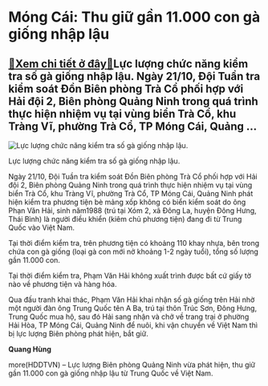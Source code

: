 Móng Cái: Thu giữ gần 11.000 con gà giống nhập lậu
==================================================

[:gift:Xem chi tiết ở đây:gift:](https://hddtvn.com/mong-cai-thu-giu-gan-11-000-con-ga-giong-nhap-lau/)Lực lượng chức năng kiểm tra số gà giống nhập lậu. Ngày 21/10, Đội Tuần tra kiểm soát Đồn Biên phòng Trà Cổ phối hợp với Hải đội 2, Biên phòng Quảng Ninh trong quá trình thực hiện nhiệm vụ tại vùng biển Trà Cổ, khu Tràng Vĩ, phường Trà Cổ, TP Móng Cái, Quảng …
--------------------------------------------------------------------------------------------------------------------------------------------------------------------------------------------------------------------------------------------------------------------





![Lực lượng chức năng kiểm tra số gà giống nhập lậu.](https://hddtvn.com/wp-content/uploads/2021/01/0111_65d7c848.jpg "Lực lượng chức năng kiểm tra số gà giống nhập lậu.")


Lực lượng chức năng kiểm tra số gà giống nhập lậu.



Ngày 21/10, Đội Tuần tra kiểm soát Đồn Biên phòng Trà Cổ phối hợp với Hải đội 2, Biên phòng Quảng Ninh trong quá trình thực hiện nhiệm vụ tại vùng biển Trà Cổ, khu Tràng Vĩ, phường Trà Cổ, TP Móng Cái, Quảng Ninh phát hiện kiểm tra phương tiện bè mảng xốp không có biển kiểm soát do ông Phạn Văn Hải, sinh năm1988 (trú tại Xóm 2, xã Đông La, huyện Đông Hưng, Thái Bình) là người điều khiển (kiêm chủ phương tiện) đang đi từ Trung Quốc vào Việt Nam.


Tại thời điểm kiểm tra, trên phương tiện có khoảng 110 khay nhựa, bên trong chứa con gà giống (loại gà con mới nở khoảng 1-2 ngày tuổi), tổng số lượng gần 11.000 con.


Tại thời điểm kiểm tra, Phạm Văn Hải không xuất trình được bất cứ giấy tờ nào về phương tiện và hàng hóa.


Qua đấu tranh khai thác, Phạm Văn Hải khai nhận số gà giống trên Hải nhờ một người đàn ông Trung Quốc tên A Ba, trú tại thôn Trúc Sơn, Đông Hưng, Trung Quốc mua hộ, sau đó Hải sang nhận và chở về trang trại ở phường Hải Hòa, TP Móng Cái, Quảng Ninh để nuôi, khi vận chuyển về Việt Nam thì bị lực lượng Biên phòng phát hiện, bắt giữ.




**Quang Hùng**



more(HDDTVN) – Lực lượng Biên phòng Quảng Ninh vừa phát hiện, thu giữ gần 11.000 con gà giống nhập lậu từ Trung Quốc về Việt Nam.

